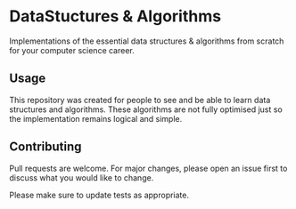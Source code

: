 # DataStuctures & Algorithms

Implementations of the essential data structures & algorithms from scratch for your computer science career.

## Usage

This repository was created for people to see and be able to learn data structures and algorithms. 
These algorithms are not fully optimised just so the implementation remains logical and simple. 

## Contributing
Pull requests are welcome. For major changes, please open an issue first to discuss what you would like to change.

Please make sure to update tests as appropriate.
